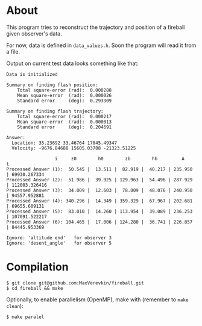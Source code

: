 # About
This program tries to reconstruct the trajectory and position of a fireball given observer's data.

For now, data is defined in `data_values.h`. Soon the program will read it from a file.

Output on current test data looks something like that:
```
Data is initialized

Summary on finding flash position:
    Total square-error (rad):  0.000288
    Mean square-error  (rad):  0.000026
    Standard error     (deg):  0.293309

Summary on finding flash trajectory:
    Total square-error (rad):  0.000217
    Mean square-error  (rad):  0.000013
    Standard error     (deg):  0.204691

Answer:
  Location: 35.23692 33.46764 17045.49347
  Velocity: -9676.84688 15605.03788 -21323.51225

                  i     z0        h0        zb        hb         A         t
Processed Answer (1):  50.545 |  13.511 |  82.919 |  40.217 | 235.950 | 69930.267334
Processed Answer (2):  51.986 |  39.925 | 129.963 |  54.496 | 287.929 | 112003.326416
Processed Answer (3):  34.009 |  12.603 |  78.009 |  48.076 | 240.950 | 94557.952881
Processed Answer (4): 340.296 |  14.349 | 359.329 |  67.967 | 202.681 | 69655.609131
Processed Answer (5):  83.010 |  14.260 | 113.954 |  39.089 | 236.253 | 107091.522217
Processed Answer (6): 104.465 |  17.006 | 124.280 |  36.741 | 226.857 | 84445.953369

Ignore: 'altitude end'   for observer 3
Ignore: 'desent_angle'   for observer 5
```
# Compilation
```
$ git clone git@github.com:MaxVerevkin/fireball.git
$ cd fireball && make
```
Optionally, to enable parallelism (OpenMP), make with (remember to `make clean`):
```
$ make paralel
```
